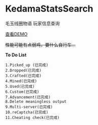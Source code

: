 # KedamaStatsSearch
毛玉线圈物语 玩家信息查询

[查看DEMO](https://labs.blingwang.cn/kedama)

~~性能可能有点弱鸡，要什么自行车...~~

**To Do List**
```
1.Picked_up (已完成)
2.Dropped(已完成)
3.Crafted(已完成)
4.Mined(已完成)
5.Used(已完成)
6.Custom(已完成)
7.Advancement(已完成)
8.Delete meaningless output
9.Multi-server(已完成)
10.reCaptcha(已完成)
11.Cheating check(已完成)
```
